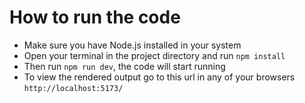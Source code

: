 # How to run the code

- Make sure you have Node.js installed in your system
- Open your terminal in the project directory and run `npm install`
- Then run `npm run dev`, the code will start running
- To view the rendered output go to this url in any of your browsers `http://localhost:5173/`